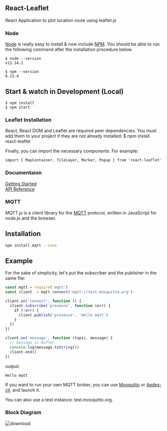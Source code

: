 ## React-Leaflet

 React Application to plot location route using leaflet.js

  ### Node

[Node](http://nodejs.org/) is really easy to install & now include [NPM](https://npmjs.org/).
You should be able to run the following command after the installation procedure
below.

    $ node --version
    v12.14.1

    $ npm --version
    6.13.4

## Start & watch in Development (Local)

    $ npm install
    $ npm start

 
 ### Leaflet Installation
 React, React DOM and Leaflet are required peer dependencies. You must add them to your project if they are not already installed:
    $ npm install react-leaflet
    
   Finally, you can import the necessary components. For example:
   
    import { MapContainer, TileLayer, Marker, Popup } from 'react-leaflet'
    
  
### Documentaion
 
   [Getting Started](https://react-leaflet.js.org/)  
   [API Reference](https://react-leaflet.js.org/docs/api-map/)
   
   
 ### MQTT
 MQTT.js is a client library for the [MQTT](http://mqtt.org/) protocol, written
in JavaScript for node.js and the browser.

## Installation

```sh
npm install mqtt --save
```

<a name="example"></a>
## Example

For the sake of simplicity, let's put the subscriber and the publisher in the same file:

```js
const mqtt = require('mqtt')
const client  = mqtt.connect('mqtt://test.mosquitto.org')

client.on('connect', function () {
  client.subscribe('presence', function (err) {
    if (!err) {
      client.publish('presence', 'Hello mqtt')
    }
  })
})

client.on('message', function (topic, message) {
  // message is Buffer
  console.log(message.toString())
  client.end()
})
```

output:
```
Hello mqtt
```

If you want to run your own MQTT broker, you can use
[Mosquitto](http://mosquitto.org) or
[Aedes-cli](https://github.com/moscajs/aedes-cli), and launch it.

You can also use a test instance: test.mosquitto.org.


### Block Diagram

![download](https://user-images.githubusercontent.com/52348398/148891310-a7f11839-8ccb-4bd2-bad3-2ad360d024b0.jpg)

  

  
